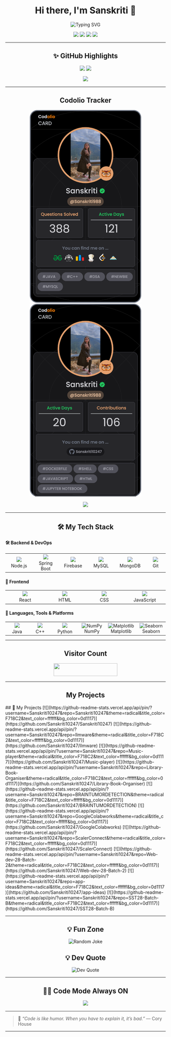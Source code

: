 <h1 align="center">Hi there, I'm Sanskriti 👋</h1>

<p align="center">
  <img src="https://readme-typing-svg.demolab.com?font=Fira+Code&weight=600&size=22&duration=4000&pause=1000&color=F718C2&center=true&vCenter=true&width=700&lines=Aspiring+Software+Engineer;+Full-Stack+Developer;+Learning+Spring+Boot+and+DevOps;+React+%7C+Node.js+%7C+HTML+%7C+CSS;+SQL+%7C+GitHub+%7C+Firebase+%7C+MongoDB;+SSoC+Contributor+2025;+E-Cell+Core+Member;+Event+Organiser;Dream+Big.+Build+Smart.+Stay+Kind." alt="Typing SVG" />
</p>

<p align="center">
  <a href="https://www.linkedin.com/in/sanskriti988/"><img src="https://img.shields.io/badge/LinkedIn-%23f733c4.svg?&style=for-the-badge&logo=linkedin&logoColor=white" /></a>
  <a href="https://www.instagram.com/sansk_ritiiiiiiii/"><img src="https://img.shields.io/badge/Instagram-%23f733c4.svg?&style=for-the-badge&logo=instagram&logoColor=white" /></a>
  <a href="https://drive.google.com/file/d/1-jOlslZJwsxiDkgPDL8eabtmCwwQMebA/view?usp=sharing"><img src="https://img.shields.io/badge/My_CV-%23f733c4.svg?&style=for-the-badge&logo=read-the-docs&logoColor=white" /></a>
  <a href="https://medium.com/@kumarisanskriti889"><img src="https://img.shields.io/badge/Medium-%23f733c4.svg?&style=for-the-badge&logo=medium&logoColor=white" /></a>
</p>

---

<h2 align="center">✨ GitHub Highlights</h2>

<p align="center">
  <img src="https://github-readme-stats.vercel.app/api?username=Sanskriti10247&show_icons=true&theme=radical&title_color=F718C2&icon_color=F718C2&text_color=ffffff&bg_color=0d1117" height="170"/>
  <img src="https://github-readme-streak-stats.herokuapp.com?user=Sanskriti10247&theme=radical&fire=F718C2&currStreakLabel=F718C2" height="170"/>
</p>

<p align="center">
  <img src="https://github-readme-activity-graph.vercel.app/graph?username=Sanskriti10247&bg_color=0d1117&color=F718C2&line=F718C2&point=ffffff&area=true&hide_border=true"/>
</p>

---
<h2 align="center"> Codolio Tracker</h2>

<p align="center">
  <img src="https://raw.githubusercontent.com/Sanskriti10247/Sanskriti10247/main/assets/profileCard (9).png" width="350" />
  <img src="https://raw.githubusercontent.com/Sanskriti10247/Sanskriti10247/main/assets/devCard (2).png" width="350" />
</p>

<p align="center">
  <a href="https://codolio.com/profile/Sanskriti988" target="_blank">
    <img src="https://img.shields.io/badge/View%20My%20Codolio%20Profile-F718C2?style=for-the-badge&logo=codio&logoColor=white" />
  </a>
</p>

---
<h2 align="center">🛠️ My Tech Stack</h2>

<!-- Section: Backend & DevOps -->
<h4>🛠️ Backend & DevOps</h4>
<table align="center">
  <tr>
    <td align="center" width="130">
      <a href="https://nodejs.org/" target="_blank"><img src="https://cdn.jsdelivr.net/gh/devicons/devicon/icons/nodejs/nodejs-original.svg" width="50"/></a><br>Node.js
    </td>
    <td align="center" width="130">
      <a href="https://spring.io/" target="_blank"><img src="https://cdn.jsdelivr.net/gh/devicons/devicon/icons/spring/spring-original.svg" width="50"/></a><br>Spring Boot
    </td>
    <td align="center" width="130">
      <a href="https://firebase.google.com/" target="_blank"><img src="https://cdn.jsdelivr.net/gh/devicons/devicon/icons/firebase/firebase-plain.svg" width="50"/></a><br>Firebase
    </td>
    <td align="center" width="130">
      <a href="https://www.mysql.com/" target="_blank"><img src="https://cdn.jsdelivr.net/gh/devicons/devicon/icons/mysql/mysql-original.svg" width="50"/></a><br>MySQL
    </td>
    <td align="center" width="130">
      <a href="https://www.mongodb.com/" target="_blank"><img src="https://cdn.jsdelivr.net/gh/devicons/devicon/icons/mongodb/mongodb-original.svg" width="50"/></a><br>MongoDB
    </td>
    <td align="center" width="130">
      <a href="https://git-scm.com/" target="_blank"><img src="https://cdn.jsdelivr.net/gh/devicons/devicon/icons/git/git-original.svg" width="50"/></a><br>Git
    </td>
  </tr>
</table>

<!-- Section: Frontend -->
<h4>🎨 Frontend</h4>
<table align="center">
  <tr>
    <td align="center" width="130">
      <a href="https://reactjs.org/" target="_blank"><img src="https://cdn.jsdelivr.net/gh/devicons/devicon/icons/react/react-original.svg" width="50"/></a><br>React
    </td>
    <td align="center" width="130">
      <a href="https://developer.mozilla.org/en-US/docs/Web/HTML" target="_blank"><img src="https://cdn.jsdelivr.net/gh/devicons/devicon/icons/html5/html5-original.svg" width="50"/></a><br>HTML
    </td>
    <td align="center" width="130">
      <a href="https://developer.mozilla.org/en-US/docs/Web/CSS" target="_blank"><img src="https://cdn.jsdelivr.net/gh/devicons/devicon/icons/css3/css3-original.svg" width="50"/></a><br>CSS
    </td>
    <td align="center" width="130">
      <a href="https://www.javascript.com/" target="_blank"><img src="https://cdn.jsdelivr.net/gh/devicons/devicon/icons/javascript/javascript-original.svg" width="50"/></a><br>JavaScript
    </td>
  </tr>
</table>

<!-- Section: Languages & Tools -->
<h4>🧠 Languages, Tools & Platforms</h4>
<table align="center">
  <tr>
    <td align="center" width="130">
      <a href="https://www.java.com/" target="_blank"><img src="https://cdn.jsdelivr.net/gh/devicons/devicon/icons/java/java-original.svg" width="50"/></a><br>Java
    </td>
    <td align="center" width="130">
      <a href="https://cplusplus.com/" target="_blank"><img src="https://cdn.jsdelivr.net/gh/devicons/devicon/icons/cplusplus/cplusplus-original.svg" width="50"/></a><br>C++
    </td>
    <td align="center" width="130">
      <a href="https://www.python.org/" target="_blank"><img src="https://cdn.jsdelivr.net/gh/devicons/devicon/icons/python/python-original.svg" width="50"/></a><br>Python
    </td>
    <td align="center" width="130">
      <img src="https://upload.wikimedia.org/wikipedia/commons/3/31/NumPy_logo_2020.svg" width="50" title="NumPy"/><br>NumPy
    </td>
    <td align="center" width="130">
      <img src="https://upload.wikimedia.org/wikipedia/commons/8/84/Matplotlib_icon.svg" width="50" title="Matplotlib"/><br>Matplotlib
    </td>
    <td align="center" width="130">
      <img src="https://seaborn.pydata.org/_images/logo-mark-lightbg.svg" width="50" title="Seaborn"/><br>Seaborn
    </td>
  </tr>
</table>

---

<h2 align="center"> Visitor Count</h2>

<p align="center">
  <img src="https://visitor-badge.laobi.icu/badge?page_id=Sanskriti10247.Sanskriti10247&title=Visitors&color=ff69b4&style=for-the-badge" width="200" height="40" />
</p>





---

<h2 align="center"> My Projects</h2>
<!--START_PROJECT_SECTION-->
<!--START_PROJECT_SECTION-->
## 🚀 My Projects
[![](https://github-readme-stats.vercel.app/api/pin/?username=Sanskriti10247&repo=Sanskriti10247&theme=radical&title_color=F718C2&text_color=ffffff&bg_color=0d1117)](https://github.com/Sanskriti10247/Sanskriti10247)
[![](https://github-readme-stats.vercel.app/api/pin/?username=Sanskriti10247&repo=llmware&theme=radical&title_color=F718C2&text_color=ffffff&bg_color=0d1117)](https://github.com/Sanskriti10247/llmware)
[![](https://github-readme-stats.vercel.app/api/pin/?username=Sanskriti10247&repo=Music-player&theme=radical&title_color=F718C2&text_color=ffffff&bg_color=0d1117)](https://github.com/Sanskriti10247/Music-player)
[![](https://github-readme-stats.vercel.app/api/pin/?username=Sanskriti10247&repo=Library-Book-Organiser&theme=radical&title_color=F718C2&text_color=ffffff&bg_color=0d1117)](https://github.com/Sanskriti10247/Library-Book-Organiser)
[![](https://github-readme-stats.vercel.app/api/pin/?username=Sanskriti10247&repo=BRAINTUMORDETECTION&theme=radical&title_color=F718C2&text_color=ffffff&bg_color=0d1117)](https://github.com/Sanskriti10247/BRAINTUMORDETECTION)
[![](https://github-readme-stats.vercel.app/api/pin/?username=Sanskriti10247&repo=GoogleColabworks&theme=radical&title_color=F718C2&text_color=ffffff&bg_color=0d1117)](https://github.com/Sanskriti10247/GoogleColabworks)
[![](https://github-readme-stats.vercel.app/api/pin/?username=Sanskriti10247&repo=ScalerConnect&theme=radical&title_color=F718C2&text_color=ffffff&bg_color=0d1117)](https://github.com/Sanskriti10247/ScalerConnect)
[![](https://github-readme-stats.vercel.app/api/pin/?username=Sanskriti10247&repo=Web-dev-28-Batch-2&theme=radical&title_color=F718C2&text_color=ffffff&bg_color=0d1117)](https://github.com/Sanskriti10247/Web-dev-28-Batch-2)
[![](https://github-readme-stats.vercel.app/api/pin/?username=Sanskriti10247&repo=app-ideas&theme=radical&title_color=F718C2&text_color=ffffff&bg_color=0d1117)](https://github.com/Sanskriti10247/app-ideas)
[![](https://github-readme-stats.vercel.app/api/pin/?username=Sanskriti10247&repo=SST28-Batch-B&theme=radical&title_color=F718C2&text_color=ffffff&bg_color=0d1117)](https://github.com/Sanskriti10247/SST28-Batch-B)
<!--END_PROJECT_SECTION-->
<!--START_PROJECT_SECTION-->
<!--END_PROJECT_SECTION-->
<!--START_PROJECT_SECTION-->
<!--END_PROJECT_SECTION-->
<!--END_PROJECT_SECTION-->

---

<h2 align="center">💡 Fun Zone</h2>

<p align="center">
  <img src="https://readme-jokes.vercel.app/api?theme=radical" alt="Random Joke" />
</p>

<h2 align="center">💡 Dev Quote</h2>

<p align="center">
  <img src="https://quotes-github-readme.vercel.app/api?type=horizontal&theme=radical" alt="Dev Quote">
</p>

---

<h2 align="center"> 👩‍💻 Code Mode Always ON</h2>

<p align="center">
  <img src="https://raw.githubusercontent.com/abhisheknaiidu/abhisheknaiidu/master/code.gif" width="400" />
</p>

---

> 🌸 _“Code is like humor. When you have to explain it, it’s bad.”_ — Cory House

---
